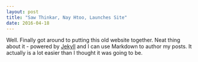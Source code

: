 ```yaml
---
layout: post
title: "Saw Thinkar, Nay Htoo, Launches Site"
date: 2016-04-18
---
```


Well. Finally got around to putting this old website together. Neat thing about it - powered by [Jekyll](http://jekyllrb.com) and I can use Markdown to author my posts. It actually is a lot easier than I thought it was going to be.

